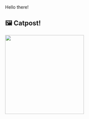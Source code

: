 Hello there!



## 🖼️ Catpost!

<sub>
    <img src="https://cdn2.thecatapi.com/images/MF3DMvOgb.jpg" height="256">
</sub>

